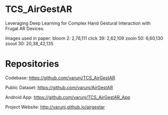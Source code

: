 # TCS_AirGestAR
Leveraging Deep Learning for Complex Hand Gestural Interaction with Frugal AR Devices.

Images used in paper:
bloom 2: 2,76,111
click 39: 2,62,109
zooin 50: 6,60,130
zoout 30: 20,38_42,135

# Repositories
Codebase: https://github.com/varunj/TCS_AirGestAR

Public Dataset: https://github.com/varunj/AirGestAR

Android App: https://github.com/varunj/TCS_AirGestAR_App

Project Website: http://varunj.github.io/airgestar

